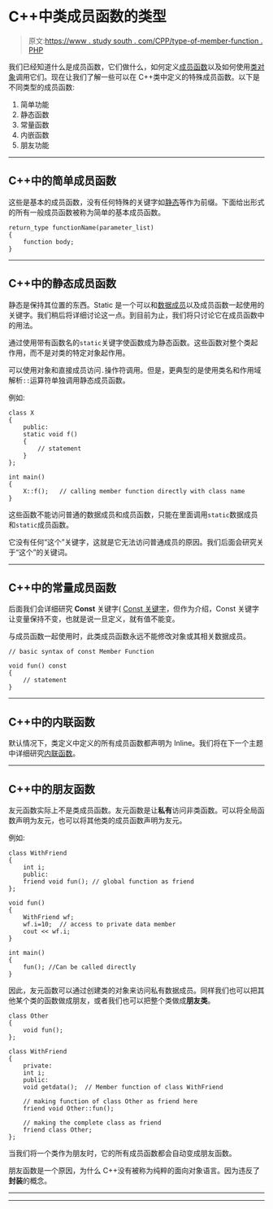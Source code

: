 # C++中类成员函数的类型

> 原文:[https://www . study south . com/CPP/type-of-member-function . PHP](https://www.studytonight.com/cpp/types-of-member-function.php)

我们已经知道什么是成员函数，它们做什么，如何定义[成员函数](member-functions-cpp.php)以及如何使用[类对象](class-and-objects.php)调用它们。现在让我们了解一些可以在 C++类中定义的特殊成员函数。以下是不同类型的成员函数:

1.  简单功能
2.  静态函数
3.  常量函数
4.  内嵌函数
5.  朋友功能

* * *

## C++中的简单成员函数

这些是基本的成员函数，没有任何特殊的关键字如[静态](static-keyword.php)等作为前缀。下面给出形式的所有一般成员函数被称为简单的基本成员函数。

```
return_type functionName(parameter_list)
{
    function body;
} 
```

* * *

## C++中的静态成员函数

静态是保持其位置的东西。Static 是一个可以和[数据成员](accessing-data-members.php)以及成员函数一起使用的关键字。我们稍后将详细讨论这一点。到目前为止，我们将只讨论它在成员函数中的用法。

通过使用带有函数名的`static`关键字使函数成为静态函数。这些函数对整个类起作用，而不是对类的特定对象起作用。

可以使用对象和直接成员访问`.`操作符调用。但是，更典型的是使用类名和作用域解析`::`运算符单独调用静态成员函数。

例如:

```
class X
{
    public:
    static void f()
    {
        // statement
    }
};

int main()
{
    X::f();   // calling member function directly with class name
} 
```

这些函数不能访问普通的数据成员和成员函数，只能在里面调用`static`数据成员和`static`成员函数。

它没有任何“这个”关键字，这就是它无法访问普通成员的原因。我们后面会研究关于“这个”的关键词。

* * *

## C++中的常量成员函数

后面我们会详细研究 **Const** 关键字( [Const 关键字](/cpp/const-keyword.php)，但作为介绍，Const 关键字让变量保持不变，也就是说一旦定义，就有值不能变。

与成员函数一起使用时，此类成员函数永远不能修改对象或其相关数据成员。

```
// basic syntax of const Member Function

void fun() const 
{
    // statement
}
```

* * *

## C++中的内联函数

默认情况下，类定义中定义的所有成员函数都声明为 Inline。我们将在下一个主题中详细研究[内联函数](inline-functions.php)。

* * *

## C++中的朋友函数

友元函数实际上不是类成员函数。友元函数是让**私有**访问非类函数。可以将全局函数声明为友元，也可以将其他类的成员函数声明为友元。

例如:

```
class WithFriend
{
    int i;
    public:
    friend void fun(); // global function as friend
};

void fun()
{
    WithFriend wf;
    wf.i=10;  // access to private data member
    cout << wf.i;
}

int main()
{
    fun(); //Can be called directly
} 
```

因此，友元函数可以通过创建类的对象来访问私有数据成员。同样我们也可以把其他某个类的函数做成朋友，或者我们也可以把整个类做成**朋友类**。

```
class Other
{
    void fun();
};

class WithFriend
{
    private:
    int i;
    public:
    void getdata();  // Member function of class WithFriend

    // making function of class Other as friend here
    friend void Other::fun();   

    // making the complete class as friend
    friend class Other;  
}; 
```

当我们将一个类作为朋友时，它的所有成员函数都会自动变成朋友函数。

朋友函数是一个原因，为什么 C++没有被称为纯粹的面向对象语言。因为违反了**封装**的概念。

* * *

* * *